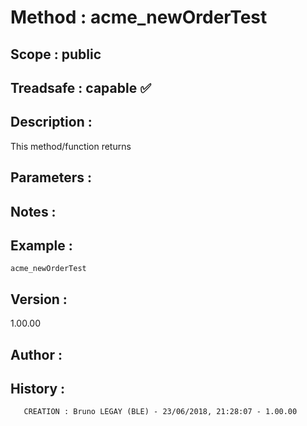 ﻿# **Method :** acme_newOrderTest
## **Scope :** public
## **Treadsafe :** capable ✅ 
## **Description :** 
This method/function returns
## **Parameters :** 
## **Notes :** 

## **Example :** 
```
acme_newOrderTest
```
## **Version :** 
1.00.00
## **Author :** 

## **History :** 
 
       CREATION : Bruno LEGAY (BLE) - 23/06/2018, 21:28:07 - 1.00.00
